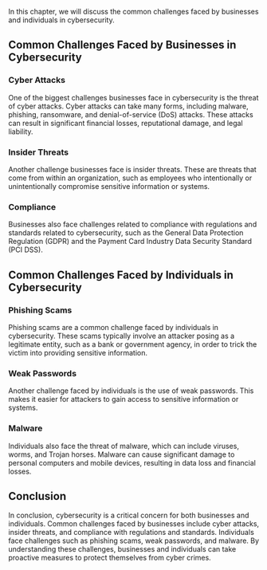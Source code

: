 

In this chapter, we will discuss the common challenges faced by businesses and individuals in cybersecurity.

Common Challenges Faced by Businesses in Cybersecurity
------------------------------------------------------

### Cyber Attacks

One of the biggest challenges businesses face in cybersecurity is the threat of cyber attacks. Cyber attacks can take many forms, including malware, phishing, ransomware, and denial-of-service (DoS) attacks. These attacks can result in significant financial losses, reputational damage, and legal liability.

### Insider Threats

Another challenge businesses face is insider threats. These are threats that come from within an organization, such as employees who intentionally or unintentionally compromise sensitive information or systems.

### Compliance

Businesses also face challenges related to compliance with regulations and standards related to cybersecurity, such as the General Data Protection Regulation (GDPR) and the Payment Card Industry Data Security Standard (PCI DSS).

Common Challenges Faced by Individuals in Cybersecurity
-------------------------------------------------------

### Phishing Scams

Phishing scams are a common challenge faced by individuals in cybersecurity. These scams typically involve an attacker posing as a legitimate entity, such as a bank or government agency, in order to trick the victim into providing sensitive information.

### Weak Passwords

Another challenge faced by individuals is the use of weak passwords. This makes it easier for attackers to gain access to sensitive information or systems.

### Malware

Individuals also face the threat of malware, which can include viruses, worms, and Trojan horses. Malware can cause significant damage to personal computers and mobile devices, resulting in data loss and financial losses.

Conclusion
----------

In conclusion, cybersecurity is a critical concern for both businesses and individuals. Common challenges faced by businesses include cyber attacks, insider threats, and compliance with regulations and standards. Individuals face challenges such as phishing scams, weak passwords, and malware. By understanding these challenges, businesses and individuals can take proactive measures to protect themselves from cyber crimes.
